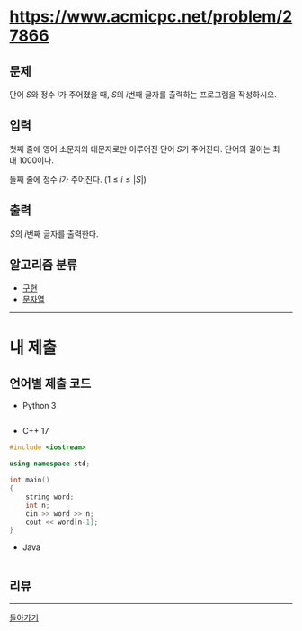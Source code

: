 # https://www.acmicpc.net/problem/27866

## 문제

단어 $S$와 정수 $i$가 주어졌을 때, $S$의 $i$번째 글자를 출력하는 프로그램을 작성하시오.

## 입력

첫째 줄에 영어 소문자와 대문자로만 이루어진 단어 $S$가 주어진다. 단어의 길이는 최대 $1000$이다.

둘째 줄에 정수 $i$가 주어진다. ($1 \le i \le \left|S\right|$)

## 출력

 $S$의 $i$번째 글자를 출력한다.

## 알고리즘 분류

- [구현](https://www.acmicpc.net/problem/tag/102)
- [문자열](https://www.acmicpc.net/problem/tag/158)

---
# 내 제출

## 언어별 제출 코드

- Python 3
``` python

```

- C++ 17
``` c++
#include <iostream>

using namespace std;

int main()
{
    string word;
    int n;
    cin >> word >> n;
    cout << word[n-1];
}
```

- Java
``` java

```

## 리뷰




---
[돌아가기](../Step.md)